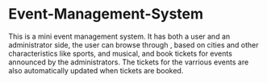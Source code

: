 # Event-Management-System
This is a mini event management system. It has both a user and an administrator side, the user can browse through , based on cities and other characteristics like sports, and musical, and book tickets for events announced by the administrators.
The tickets for the varrious events are also automatically updated when tickets are booked.
